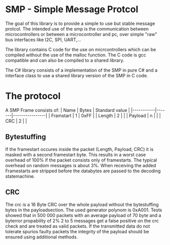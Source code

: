 # SMP - Simple Message Protcol

The goal of this library is to provide a simple to use but stable message protcol. 
The intended use of the smp is the communication between microcontrollers or between a microcontroller and pc, over simple "raw" bus interfaces
like I2C, SPI, UART,...

The library contains C code for the use on micrcontrollers which can be compiled without the use of the malloc function. The C code
is gcc compatible and can also be compiled to a shared library.

The C# library consists of a implementation of the SMP in pure C# and a interface class to use a shared library version of the SMP in C code.

# The protocol

A SMP Frame consists of:
| Name      | Bytes | Standard value |
|-----------|-------|----------------|
| Framstart | 1     | 0xFF           |
| Length    | 2     |                |
| Payload   | n     |                |
| CRC       | 2     |                |

## Bytestuffing

If the framestart occures inside the packet (Length, Payload, CRC) it is masked with a second framestart byte. This results in a worst case overhead of 100% if
the packet consists only of framestarts. The typical overhead on random messages is about 3%.
When receiving the added Framestarts are stripped before the databytes are passed to the decoding statemachine.

## CRC

The crc is a 16 Byte CRC over the whole payload without the bytestuffing bytes in the payloadsection. The used generator polynom is 0xA001.
Tests showed that in 500 000 packets with an average payload of 70 byte and a byterror propability of 2% 2 to 5 messages get a false positive on the crc check and are treated as valid packets.
If the transmitted data do not tolerate spurios faulty packets the integrity of the payload should be ensured using additional methods.
